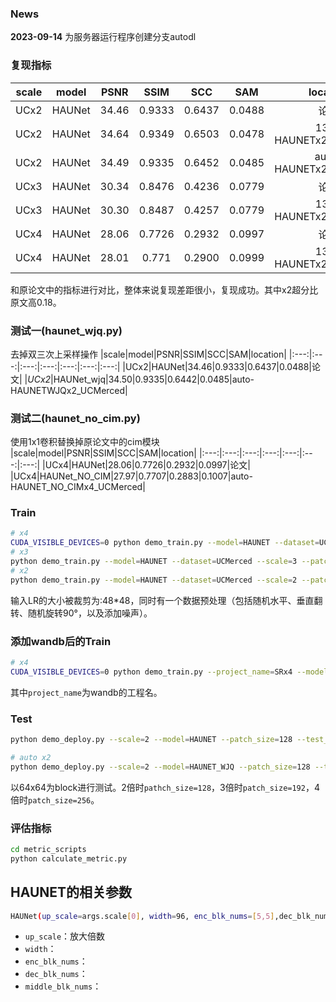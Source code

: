 ### News

**2023-09-14** 为服务器运行程序创建分支autodl

### 复现指标
|scale|model|PSNR|SSIM|SCC|SAM|location|
|:---:|:---:|:---:|:---:|:---:|:---:|:---:|
|UCx2|HAUNet|34.46|0.9333|0.6437|0.0488|论文|
|UCx2|HAUNet|34.64|0.9349|0.6503|0.0478|137-HAUNETx2_UCMerced|
|UCx2|HAUNet|34.49|0.9335|0.6452|0.0485|auto-HAUNETx2_UCMerced|
|UCx3|HAUNet|30.34|0.8476|0.4236|0.0779|论文|
|UCx3|HAUNet|30.30|0.8487|0.4257|0.0779|137-HAUNETx2_UCMerced|
|UCx4|HAUNet|28.06|0.7726|0.2932|0.0997|论文|
|UCx4|HAUNet|28.01|0.771|0.2900|0.0999|137-HAUNETx2_UCMerced|

和原论文中的指标进行对比，整体来说复现差距很小，复现成功。其中x2超分比原文高0.18。

### 测试一(haunet_wjq.py)
去掉双三次上采样操作
|scale|model|PSNR|SSIM|SCC|SAM|location|
|:---:|:---:|:---:|:---:|:---:|:---:|:---:|
|UCx2|HAUNet|34.46|0.9333|0.6437|0.0488|论文|
|*UCx2*|HAUNet_wjq|34.50|0.9335|0.6442|0.0485|auto-HAUNETWJQx2_UCMerced|

### 测试二(haunet_no_cim.py)
使用1x1卷积替换掉原论文中的cim模块
|scale|model|PSNR|SSIM|SCC|SAM|location|
|:---:|:---:|:---:|:---:|:---:|:---:|:---:|
|UCx4|HAUNet|28.06|0.7726|0.2932|0.0997|论文|
|UCx4|HAUNet_NO_CIM|27.97|0.7707|0.2883|0.1007|auto-HAUNET_NO_CIMx4_UCMerced|

### Train
```bash
# x4
CUDA_VISIBLE_DEVICES=0 python demo_train.py --model=HAUNET --dataset=UCMerced --scale=4 --patch_size=192 --ext=img --save=HAUNETx4_UCMerced 
# x3
python demo_train.py --model=HAUNET --dataset=UCMerced --scale=3 --patch_size=144 --ext=img --save=HAUNETx3_UCMerced
# x2
python demo_train.py --model=HAUNET --dataset=UCMerced --scale=2 --patch_size=96 --ext=img --save=HAUNETx2_UCMerced
```
输入LR的大小被裁剪为:48*48，同时有一个数据预处理（包括随机水平、垂直翻转、随机旋转90°，以及添加噪声）。

### 添加wandb后的Train
```bash
# x4
CUDA_VISIBLE_DEVICES=0 python demo_train.py --project_name=SRx4 --model=HAUNET_V1 --dataset=UCMerced --scale=4 --patch_size=192 --ext=img --save=HAUNETV1x4_UCMerced 
```
其中`project_name`为wandb的工程名。


### Test
```bash
python demo_deploy.py --scale=2 --model=HAUNET --patch_size=128 --test_block --pre_train=/home/wjq/wjqHD/RSISR/model-zoo/HAUNet_RSISR/experiment/HAUNETx2_UCMerced/model/model_best.pt --dir_data=/home/wjq/wjqHD/RSISR/datasets/HAUNet/UCMerced-dataset/test/LR_x2 --dir_out=/home/wjq/wjqHD/RSISR/HAUNet-wjq/experiment/HAUNETx2_UCMerced_debug/results

# auto x2
python demo_deploy.py --scale=2 --model=HAUNET_WJQ --patch_size=128 --test_block --pre_train=/root/autodl-tmp/experiment/HAUNETWJQx2_UCMerced/model/model_best.pt --dir_data=/root/autodl-tmp/datasets/HAUNet/UCMerced-dataset/test/LR_x2 --dir_out=/root/autodl-tmp/experiment/HAUNETWJQx2_UCMerced/results
```
以64x64为block进行测试。2倍时`pathch_size=128`，3倍时`patch_size=192`，4倍时`patch_size=256`。

### 评估指标
```bash
cd metric_scripts 
python calculate_metric.py
```

## HAUNET的相关参数
```bash
HAUNet(up_scale=args.scale[0], width=96, enc_blk_nums=[5,5],dec_blk_nums=[5,5],middle_blk_num=10)
```
- `up_scale`：放大倍数
- `width`：
- `enc_blk_nums`：
- `dec_blk_nums`：
- `middle_blk_nums`：
